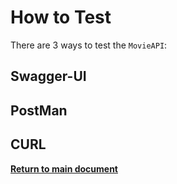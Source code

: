 # How to Test 

There are 3 ways to test the `MovieAPI`:

## Swagger-UI



## PostMan

## CURL


[**Return to main document**](https://github.com/daniel-chiuratto-seabra/movieapi)